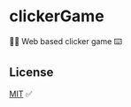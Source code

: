 # clickerGame

🧙‍♂️ Web based clicker game ⌨️

## License

[MIT](https://choosealicense.com/licenses/mit/) ✅

